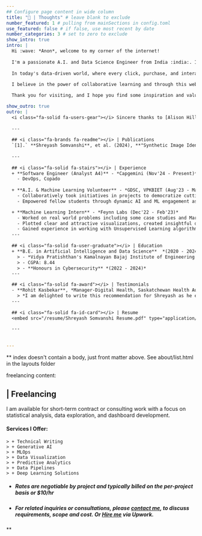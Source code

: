 ```yaml
---
## Configure page content in wide column
title: "🙂 | Thoughts" # leave blank to exclude
number_featured: 1 # pulling from mainSections in config.toml
use_featured: false # if false, use most recent by date
number_categories: 3 # set to zero to exclude
show_intro: true
intro: |
  Hi :wave: *Anon*, welcome to my corner of the internet!
  
  I'm a passionate A.I. and Data Science Engineer from India :india:. I'm excited to share my journey, insights, and experiences with you. With a strong background in Artificial Intelligence and Data Science, I've had the privilege of diving deep into the world of Data Science. By working on these [projects](https://shreyash.rbind.io/project/), I've honed my skills in Python, Machine Learning, Data Science and I'm constantly seeking new ways to push the boundaries of what's possible.
  
  In today's data-driven world, where every click, purchase, and interaction generates valuable data, I see limitless opportunities to make sense of it all. Whether it's predicting trends, optimizing processes, or deriving actionable insights, I believe data has the power to transform industries and improve lives.
  
  I believe in the power of collaborative learning and through this website, I am trying to express myself, share my learnings and I'm always excited to connect with like-minded individuals.

  Thank you for visiting, and I hope you find some inspiration and value in the content I share!

show_outro: true
outro: |
  <i class="fa-solid fa-users-gear"></i> Sincere thanks to [Alison Hill](https://apreshill.com/) and all other contributors for developing this amazing [Hugo Apéro](https://github.com/hugo-apero/hugo-apero) theme!
  
  ---
  
  ## <i class="fa-brands fa-readme"></i> | Publications
  `[1].` **Shreyash Somvanshi**, et al. (2024), **"Synthetic Image Identification using Deep Learning: A Review"** in *International Journal of Scientific Research in Engineering and Management (IJSREM)*, vol. 08, issue 03, [DOI: 10.55041/IJSREM28964](https://doi.org/10.55041/IJSREM28964)
  
  ---
  
  ## <i class="fa-solid fa-stairs"></i> | Experience 
  + **Software Engineer (Analyst A4)** - *Capgemini (Nov'24 - Present)* 
    - DevOps, Copado
  
  + **A.I. & Machine Learning Volunteer** - *GDSC, VPKBIET (Aug'23 - May'24)* 
    - Collaboratively took initiatives in projects to democratize cutting-edge technology within the student community.
    - Empowered fellow students through dynamic AI and ML engagement as a GDSC volunteer, instilling a culture of innovation and exploration in the realm of A.I.

  + **Machine Learning Intern** - *Feynn Labs (Dec'22 - Feb'23)*
    - Worked on real world problems including some case studies and Market Segmentation of Electric Vehicles.
    - Plotted clear and attractive visualizations, created insightful documentations and reports.
    - Gained experience in working with Unsupervised Learning algorithms and state-of-the-art ML frameworks.
  ---
  
  ## <i class="fa-solid fa-user-graduate"></i> | Education
  + **B.E. in Artificial Intelligence and Data Science**  *(2020 - 2024)*
    > - *Vidya Pratishthan's Kamalnayan Bajaj Institute of Engineering and Technology, Baramati*
    > - CGPA: 8.44
    > - **Honours in Cybersecurity** *(2022 - 2024)*
  ---

  ## <i class="fa-solid fa-award"></i> | Testimonials
  - **Rohit Kasbekar**, *Manager-Digital Health, Saskatchewan Health Authority*
    > *I am delighted to write this recommendation for Shreyash as he embarks on his journey as a budding AI engineer. He possesses a strong foundation in mathematics, statistics, and computer science, laying a solid groundwork for success. Shreyash embraces lifelong learning, staying current with the rapidly evolving technologies. With his dedication, analytical mindset, and passion for innovation, I have full confidence in Shreyash's ability to excel in any AI-related endeavor he pursues. - [via ADPList](https://adplist.org/members/shreyash-somvanshi)*
  ---
  
  ## <i class="fa-solid fa-id-card"></i> | Resume
  <embed src="/resume/Shreyash Somvanshi Resume.pdf" type="application/pdf" width="100%" height="600px" />

  ---
  
  
---
```


** index doesn't contain a body, just front matter above.
See about/list.html in the layouts folder 

freelancing content:

  
  ## <i class="fa-solid fa-briefcase fa-beat-fade"></i> | Freelancing
  I am available for short-term contract or consulting work with a focus on statistical analysis, data exploration, and dashboard development. 

  #### Services I Offer:
    > + Technical Writing
    > + Generative AI
    > + MLOps
    > + Data Visualization
    > + Predictive Analytics
    > + Data Pipelines
    > + Deep Learning Solutions

  + ##### *Rates are negotiable by project and typically billed on the per-project basis or $10/hr*
  
  + ##### For related inquiries or consultations, please *[contact me](/contact)*, to discuss requirements, scope and cost. Or *[Hire me](https://www.upwork.com/freelancers/~01cf3a4a4e615b5f85)* via Upwork.

**

